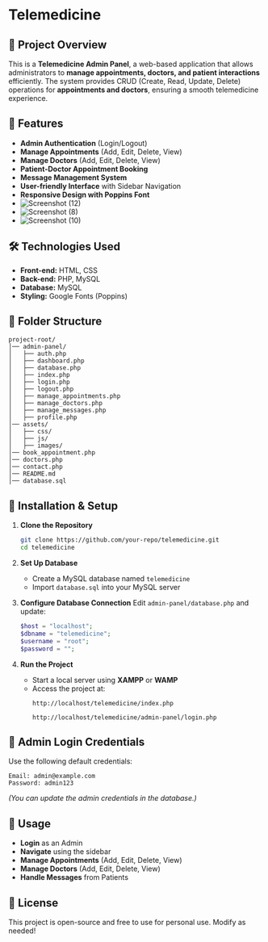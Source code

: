 # Telemedicine


## 📌 Project Overview
This is a **Telemedicine Admin Panel**, a web-based application that allows administrators to **manage appointments, doctors, and patient interactions** efficiently. The system provides CRUD (Create, Read, Update, Delete) operations for **appointments and doctors**, ensuring a smooth telemedicine experience.

## 🚀 Features
- **Admin Authentication** (Login/Logout)
- **Manage Appointments** (Add, Edit, Delete, View)
- **Manage Doctors** (Add, Edit, Delete, View)
- **Patient-Doctor Appointment Booking**
- **Message Management System**
- **User-friendly Interface** with Sidebar Navigation
- **Responsive Design with Poppins Font**
- ![Screenshot (12)](https://github.com/user-attachments/assets/896f5a5a-3fcd-4c1e-bb8b-d8a005d0d8de)
- ![Screenshot (8)](https://github.com/user-attachments/assets/30482723-822b-4497-9ed3-3d3e5495dea7)
- ![Screenshot (10)](https://github.com/user-attachments/assets/c084517c-e9a2-4b24-abd1-6b4a712ae757)




## 🛠️ Technologies Used
- **Front-end:** HTML, CSS
- **Back-end:** PHP, MySQL
- **Database:** MySQL
- **Styling:** Google Fonts (Poppins)

## 📂 Folder Structure
```
project-root/
│── admin-panel/
│   ├── auth.php
│   ├── dashboard.php
│   ├── database.php
│   ├── index.php
│   ├── login.php
│   ├── logout.php
│   ├── manage_appointments.php
│   ├── manage_doctors.php
│   ├── manage_messages.php
│   ├── profile.php
│── assets/
│   ├── css/
│   ├── js/
│   ├── images/
│── book_appointment.php
│── doctors.php
│── contact.php
│── README.md
│── database.sql
```

## 🔧 Installation & Setup
1. **Clone the Repository**
   ```sh
   git clone https://github.com/your-repo/telemedicine.git
   cd telemedicine
   ```

2. **Set Up Database**
   - Create a MySQL database named `telemedicine`
   - Import `database.sql` into your MySQL server

3. **Configure Database Connection**
   Edit `admin-panel/database.php` and update:
   ```php
   $host = "localhost";
   $dbname = "telemedicine";
   $username = "root";
   $password = "";
   ```

4. **Run the Project**
   - Start a local server using **XAMPP** or **WAMP**
   - Access the project at:
     ```
     http://localhost/telemedicine/index.php
     ```
     ```
     http://localhost/telemedicine/admin-panel/login.php
     ```

## 👤 Admin Login Credentials
Use the following default credentials:
```
Email: admin@example.com
Password: admin123
```
*(You can update the admin credentials in the database.)*

## 📌 Usage
- **Login** as an Admin
- **Navigate** using the sidebar
- **Manage Appointments** (Add, Edit, Delete, View)
- **Manage Doctors** (Add, Edit, Delete, View)
- **Handle Messages** from Patients

## 📜 License
This project is open-source and free to use for personal use. Modify as needed!


